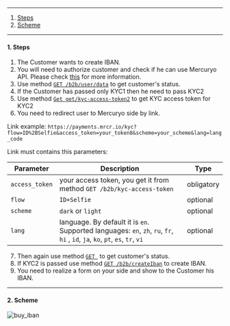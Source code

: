 ***

1. [Steps](README.md/#1-steps)
2. [Scheme](README.md/#2-scheme)

***

<a name="steps"></a>
#### 1. Steps

1. The Customer wants to create IBAN.
2. You will need to authorize customer and check if he can use Mercuryo API. Please check [this](https://github.com/mercuryoio/Commercial-API/blob/master/Login/README.md) for more information.
3. Use method [`GET /b2b/user/data`](https://sandbox-cryptosaas.mrcr.io/) to get customer's status.
4. If the Customer has passed only KYC1 then he need to pass KYC2
5. Use method [`Get get/kyc-access-token2`](https://sandbox-cryptosaas.mrcr.io/v1.6/comm-docs/index.html#api-User-UserData) to get KYC access token for KYC2
6. You need to redirect user to Mercuryo side by link.

Link example: `https://payments.mrcr.io/kyc?flow=ID%2BSelfie&access_token=your_token8&scheme=your_scheme&lang=lang_code`

Link must contains this parameters:

| Parameter  |  Description  | Type |
| ------------- | -------------  | -------------  |
| `access_token` | your access token, you get it from method `GET /b2b/kyc-access-token` | obligatory |
| `flow` |  `ID+Selfie`  | optional |
| `scheme` | `dark` or `light` | optional |
| `lang` | language. By default it is `en`. Supported languages: `en`, `zh`, `ru`, `fr`, `hi` , `id`, `ja`, `ko`, `pt`, `es`, `tr`, `vi`  | optional |
7. Then again use method [`GET `]() to get customer's status. 
8. If KYC2 is passed use method [`GET /b2b/createIban`]() to create IBAN.
9. You need to realize a form on your side and show to the Customer his IBAN. 

***

#### 2. Scheme

![buy_iban](https://github.com/mercuryoio/Commercial-API/blob/master/9%20IBAN%20Create/IBAN%20create.png)
